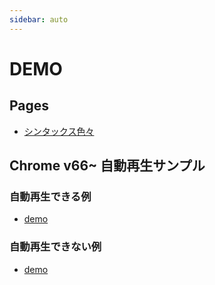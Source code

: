```yaml
---
sidebar: auto
---
```


# DEMO

## Pages

- [シンタックス色々](test.md)


## Chrome v66~ 自動再生サンプル

### 自動再生できる例

- [demo](video-auto-play-ok.md)

### 自動再生できない例

- [demo](video-auto-play-ng.md)
